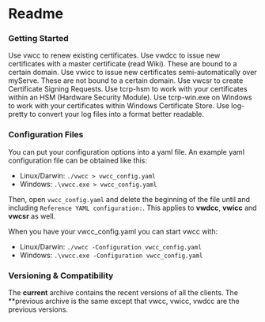 Readme
=======

### Getting Started

Use vwcc to renew existing certificates.
Use vwdcc to issue new certificates with a master certificate (read Wiki). These are bound to a certain domain.
Use vwicc to issue new certificates semi-automatically over myServe. These are not bound to a certain domain.
Use vwcsr to create Certificate Signing Requests.
Use tcrp-hsm to work with your certificates within an HSM (Hardware Security Module).
Use tcrp-win.exe on Windows to work with your certificates within Windows Certificate Store.
Use log-pretty to convert your log files into a format better readable.

### Configuration Files

You can put your configuration options into a yaml file.
An example yaml configuration file can be obtained like this:

 - Linux/Darwin: `./vwcc > vwcc_config.yaml`
 - Windows: `.\vwcc.exe > vwcc_config.yaml`
 
Then, open `vwcc_config.yaml` and delete the beginning of the file until and including `Reference YAML configuration:`.
This applies to **vwdcc**, **vwicc** and **vwcsr** as well.

When you have your vwcc_config.yaml you can start vwcc with:
 - Linux/Darwin: `./vwcc -Configuration vwcc_config.yaml`
 - Windows: `.\vwcc.exe -Configuration vwcc_config.yaml`


### Versioning & Compatibility

The **current** archive contains the recent versions of all the clients.
The **previous archive is the same except that vwcc, vwicc, vwdcc are the previous versions.
 
